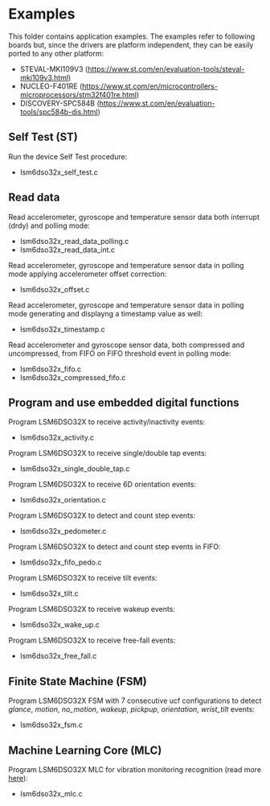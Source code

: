 # Examples

This folder contains application examples. The examples refer to following boards but, since the drivers are platform independent, they can be easily ported to any other platform:

- STEVAL-MKI109V3 (https://www.st.com/en/evaluation-tools/steval-mki109v3.html)
- NUCLEO-F401RE (https://www.st.com/en/microcontrollers-microprocessors/stm32f401re.html)
- DISCOVERY-SPC584B (https://www.st.com/en/evaluation-tools/spc584b-dis.html)

## Self Test (ST)

Run the device Self Test procedure:

  - lsm6dso32x_self_test.c

## Read data

Read accelerometer, gyroscope and temperature sensor data both interrupt (drdy) and polling mode:

  - lsm6dso32x_read_data_polling.c
  - lsm6dso32x_read_data_int.c

Read accelerometer, gyroscope and temperature sensor data in polling mode applying accelerometer offset correction:

  - lsm6dso32x_offset.c

Read accelerometer, gyroscope and temperature sensor data in polling mode generating and displayng a timestamp value as well:

  - lsm6dso32x_timestamp.c

Read accelerometer and gyroscope sensor data, both compressed and uncompressed, from FIFO on FIFO threshold event in polling mode:

  - lsm6dso32x_fifo.c
  - lsm6dso32x_compressed_fifo.c

## Program and use embedded digital functions

Program LSM6DSO32X to receive activity/inactivity events:

  - lsm6dso32x_activity.c

Program LSM6DSO32X to receive single/double tap events:

  - lsm6dso32x_single_double_tap.c

Program LSM6DSO32X to receive 6D orientation events:

  - lsm6dso32x_orientation.c

Program LSM6DSO32X to detect and count step events:

  - lsm6dso32x_pedometer.c

Program LSM6DSO32X to detect and count step events in FIFO:

  - lsm6dso32x_fifo_pedo.c

Program LSM6DSO32X to receive tilt events:

  - lsm6dso32x_tilt.c

Program LSM6DSO32X to receive wakeup events:

  - lsm6dso32x_wake_up.c

Program LSM6DSO32X to receive free-fall events:

  - lsm6dso32x_free_fall.c

## Finite State Machine (FSM)

Program LSM6DSO32X FSM with 7 consecutive ucf configurations to detect *glance*, *motion*, *no_motion*, *wakeup*, *pickpup*, *orientation*, *wrist_tilt* events:

  - lsm6dso32x_fsm.c

## Machine Learning Core (MLC)

Program LSM6DSO32X MLC for vibration monitoring recognition (read more [here](https://github.com/STMicroelectronics/STMems_Machine_Learning_Core/blob/master/application_examples/lsm6dso32x/Vibration%20monitoring/README.md)):

  - lsm6dso32x_mlc.c

